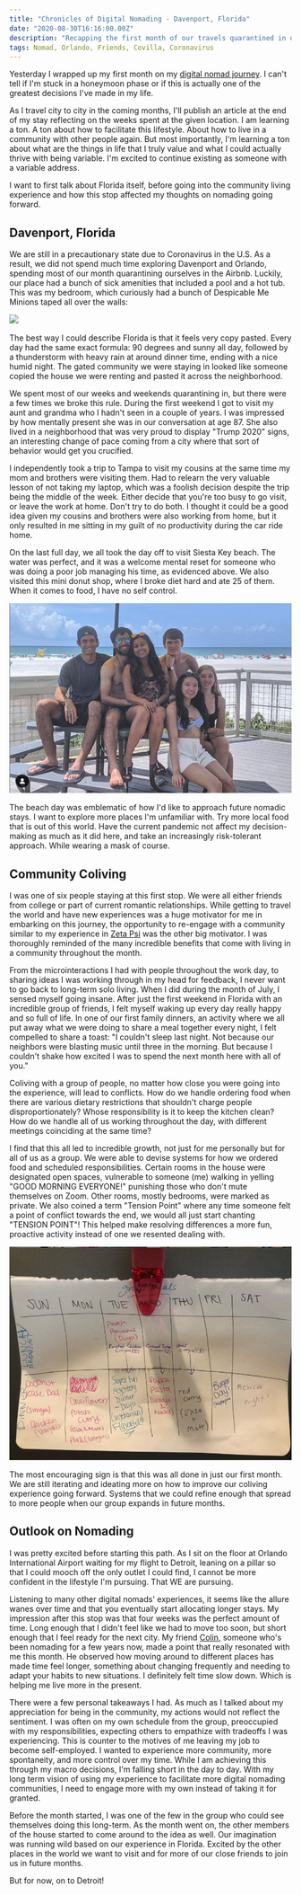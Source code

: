 ```yaml
---
title: "Chronicles of Digital Nomading - Davenport, Florida"
date: "2020-08-30T16:16:00.00Z"
description: "Recapping the first month of our travels quarantined in our Florida villa."
tags: Nomad, Orlando, Friends, Covilla, Coronavirus
---
```


Yesterday I wrapped up my first month on my [digital nomad journey](https://davidvargas.me/blog/rise-of-the-digital-nomads). I can't tell if I'm stuck in a honeymoon phase or if this is actually one of the greatest decisions I've made in my life.

As I travel city to city in the coming months, I'll publish an article at the end of my stay reflecting on the weeks spent at the given location. I am learning a ton. A ton about how to facilitate this lifestyle. About how to live in a community with other people again. But most importantly, I'm learning a ton about what are the things in life that I truly value and what I could actually thrive with being variable. I'm excited to continue existing as someone with a variable address.

I want to first talk about Florida itself, before going into the community living experience and how this stop affected my thoughts on nomading going forward.

## Davenport, Florida
We are still in a precautionary state due to Coronavirus in the U.S. As a result, we did not spend much time exploring Davenport and Orlando, spending most of our month quarantining ourselves in the Airbnb. Luckily, our place had a bunch of sick amenities that included a pool and a hot tub. This was my bedroom, which curiously had a bunch of Despicable Me Minions taped all over the walls:

![](./bedroom.png)

The best way I could describe Florida is that it feels very copy pasted. Every day had the same exact formula: 90 degrees and sunny all day, followed by a thunderstorm with heavy rain at around dinner time, ending with a nice humid night. The gated community we were staying in looked like someone copied the house we were renting and pasted it across the neighborhood.

We spent most of our weeks and weekends quarantining in, but there were a few times we broke this rule. During the first weekend I got to visit my aunt and grandma who I hadn't seen in a couple of years. I was impressed by how mentally present she was in our conversation at age 87. She also lived in a neighborhood that was very proud to display "Trump 2020" signs, an interesting change of pace coming from a city where that sort of behavior would get you crucified.

I independently took a trip to Tampa to visit my cousins at the same time my mom and brothers were visiting them. Had to relearn the very valuable lesson of not taking my laptop, which was a foolish decision despite the trip being the middle of the week. Either decide that you're too busy to go visit, or leave the work at home. Don't try to do both. I thought it could be a good idea given my cousins and brothers were also working from home, but it only resulted in me sitting in my guilt of no productivity during the car ride home.

On the last full day, we all took the day off to visit Siesta Key beach. The water was perfect, and it was a welcome mental reset for someone who was doing a poor job managing his time, as evidenced above. We also visited this mini donut shop, where I broke diet hard and ate 25 of them. When it comes to food, I have no self control.

![](./beach.png)

The beach day was emblematic of how I'd like to approach future nomadic stays. I want to explore more places I'm unfamiliar with. Try more local food that is out of this world. Have the current pandemic not affect my decision-making as much as it did here, and take an increasingly risk-tolerant approach. While wearing a mask of course.

## Community Coliving

I was one of six people staying at this first stop. We were all either friends from college or part of current romantic relationships. While getting to travel the world and have new experiences was a huge motivator for me in embarking on this journey, the opportunity to re-engage with a community similar to my experience in [Zeta Psi](https://davidvargas.me/blog/the-best-class-i-took-at-mit-was-zeta-psi) was the other big motivator. I was thoroughly reminded of the many incredible benefits that come with living in a community throughout the month.

From the microinteractions I had with people throughout the work day, to sharing ideas I was working through in my head for feedback, I never want to go back to long-term solo living. When I did during the month of July, I sensed myself going insane. After just the first weekend in Florida with an incredible group of friends, I felt myself waking up every day really happy and so full of life. In one of our first family dinners, an activity where we all put away what we were doing to share a meal together every night, I felt compelled to share a toast: "I couldn't sleep last night. Not because our neighbors were blasting music until three in the morning. But because I couldn't shake how excited I was to spend the next month here with all of you."

Coliving with a group of people, no matter how close you were going into the experience, will lead to conflicts. How do we handle ordering food when there are various dietary restrictions that shouldn't charge people disproportionately? Whose responsibility is it to keep the kitchen clean? How do we handle all of us working throughout the day, with different meetings coinciding at the same time?

I find that this all led to incredible growth, not just for me personally but for all of us as a group. We were able to devise systems for how we ordered food and scheduled responsibilities. Certain rooms in the house were designated open spaces, vulnerable to someone (me) walking in yelling "GOOD MORNING EVERYONE!" punishing those who don't mute themselves on Zoom. Other rooms, mostly bedrooms, were marked as private. We also coined a term "Tension Point" where any time someone felt a point of conflict towards the end, we would all just start chanting "TENSION POINT"! This helped make resolving differences a more fun, proactive activity instead of one we resented dealing with.

![](./schedule.png)

The most encouraging sign is that this was all done in just our first month. We are still iterating and ideating more on how to improve our coliving experience going forward. Systems that we could refine enough that spread to more people when our group expands in future months.

## Outlook on Nomading
I was pretty excited before starting this path. As I sit on the floor at Orlando International Airport waiting for my flight to Detroit, leaning on a pillar so that I could mooch off the only outlet I could find, I cannot be more confident in the lifestyle I'm pursuing. That WE are pursuing.

Listening to many other digital nomads' experiences, it seems like the allure wanes over time and that you eventually start allocating longer stays. My impression after this stop was that four weeks was the perfect amount of time. Long enough that I didn't feel like we had to move too soon, but short enough that I feel ready for the next city. My friend [Colin](https://twitter.com/vriad), someone who's been nomading for a few years now, made a point that really resonated with me this month. He observed how moving around to different places has made time feel longer, something about changing frequently and needing to adapt your habits to new situations. I definitely felt time slow down. Which is helping me live more in the present.

There were a few personal takeaways I had. As much as I talked about my appreciation for being in the community, my actions would not reflect the sentiment. I was often on my own schedule from the group, preoccupied with my responsibilities, expecting others to empathize with tradeoffs I was experiencing. This is counter to the motives of me leaving my job to become self-employed. I wanted to experience more community, more spontaneity, and more control over my time. While I am achieving this through my macro decisions, I'm falling short in the day to day. With my long term vision of using my experience to facilitate more digital nomading communities, I need to engage more with my own instead of taking it for granted.

Before the month started, I was one of the few in the group who could see themselves doing this long-term. As the month went on, the other members of the house started to come around to the idea as well. Our imagination was running wild based on our experience in Florida. Excited by the other places in the world we want to visit and for more of our close friends to join us in future months.

But for now, on to Detroit!
